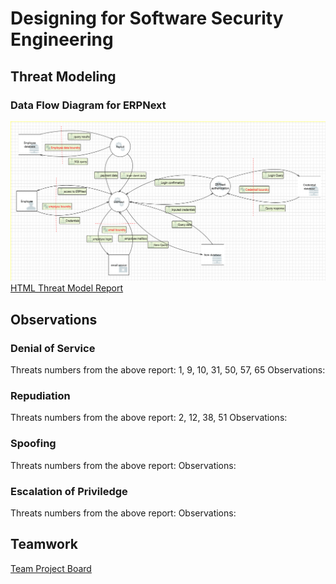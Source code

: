 # Designing for Software Security Engineering
## Threat Modeling
### Data Flow Diagram for ERPNext
![](https://github.com/eeiler/Team-8-ERPNext/blob/master/Designing%20for%20SSE/TMT.png)
[HTML Threat Model Report](https://eeiler.github.io/Team-8-ERPNext/Designing%20for%20SSE/report.htm)
## Observations
### Denial of Service
Threats numbers from the above report: 1, 9, 10, 31, 50, 57, 65
Observations:
### Repudiation
Threats numbers from the above report: 2, 12, 38, 51
Observations:
### Spoofing
Threats numbers from the above report:
Observations:
### Escalation of Priviledge
Threats numbers from the above report:
Observations:
## Teamwork
[Team Project Board](https://github.com/eeiler/Team-8-ERPNext/projects/4) 
